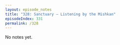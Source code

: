 ```yaml
---
layout: episode_notes
title: "328: Sanctuary — Listening by the Mishkan"
episodeIndex: 331
permalink: /328
---
```

No notes yet.
